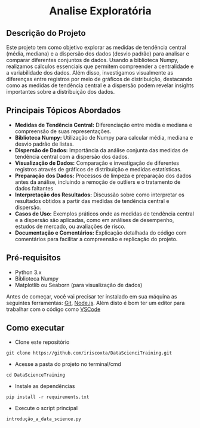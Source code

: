  
<h1 align="center">Analise Exploratória</h1> 

## Descrição do Projeto
<p align="start">Este projeto tem como objetivo explorar as medidas de tendência central (média, mediana) e a dispersão dos dados (desvio padrão) para analisar e comparar diferentes conjuntos de dados. Usando a biblioteca Numpy, realizamos cálculos essenciais que permitem compreender a centralidade e a variabilidade dos dados. Além disso, 
  investigamos visualmente as diferenças entre registros por meio de gráficos de distribuição, destacando como as medidas de tendência central e a dispersão podem revelar insights importantes sobre a distribuição dos dados. </p>

## Principais Tópicos Abordados
<!--ts-->
   * **Medidas de Tendência Central:** Diferenciação entre média e mediana e compreensão de suas representações.
   * **Biblioteca Numpy:** Utilização de Numpy para calcular média, mediana e desvio padrão de listas.
   * **Dispersão de Dados:** Importância da análise conjunta das medidas de tendência central com a dispersão dos dados.
   * **Visualização de Dados:** Comparação e investigação de diferentes registros através de gráficos de distribuição e medidas estatísticas.
   * **Preparação dos Dados:** Processos de limpeza e preparação dos dados antes da análise, incluindo a remoção de outliers e o tratamento de dados faltantes
   * **Interpretação dos Resultados:** Discussão sobre como interpretar os resultados obtidos a partir das medidas de tendência central e dispersão.
   * **Casos de Uso:** Exemplos práticos onde as medidas de tendência central e a dispersão são aplicadas, como em análises de desempenho, estudos de mercado, ou avaliações de risco.
   * **Documentação e Comentários:** Explicação detalhada do código com comentários para facilitar a compreensão e replicação do projeto.
<!--te-->

## Pré-requisitos

* Python 3.x
* Biblioteca Numpy
* Matplotlib ou Seaborn (para visualização de dados)

Antes de começar, você vai precisar ter instalado em sua máquina as seguintes ferramentas:
[Git](https://git-scm.com), [Node.js](https://nodejs.org/en/). 
Além disto é bom ter um editor para trabalhar com o código como [VSCode](https://code.visualstudio.com/)

## Como executar 
- Clone este repositório </br> 
```gitconfig
git clone https://github.com/iriscoxta/DataScienciTraining.git
```
- Acesse a pasta do projeto no terminal/cmd </br>
```gitconfig
cd DataScienceTraining
```

- Instale as dependências </br>
```gitconfig
pip install -r requirements.txt
```

- Execute o script principal </br>
```gitconfig
introdução_a_data_science.py
```

